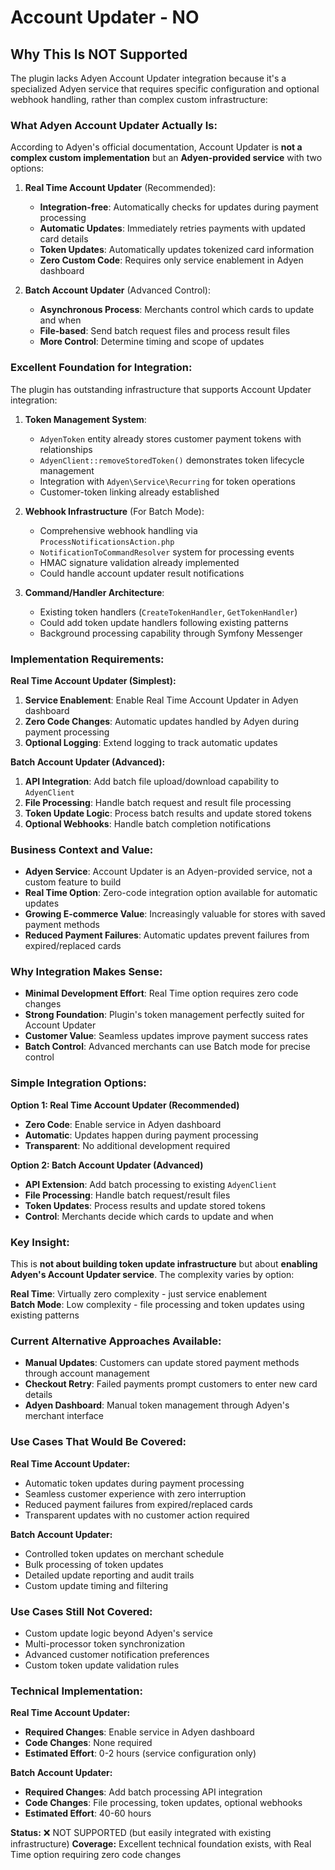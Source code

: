 # Account Updater - NO

## Why This Is NOT Supported

The plugin lacks Adyen Account Updater integration because it's a specialized Adyen service that requires specific configuration and optional webhook handling, rather than complex custom infrastructure:

### What Adyen Account Updater Actually Is:

According to Adyen's official documentation, Account Updater is **not a complex custom implementation** but an **Adyen-provided service** with two options:

1. **Real Time Account Updater** (Recommended):
   - **Integration-free**: Automatically checks for updates during payment processing
   - **Automatic Updates**: Immediately retries payments with updated card details
   - **Token Updates**: Automatically updates tokenized card information
   - **Zero Custom Code**: Requires only service enablement in Adyen dashboard

2. **Batch Account Updater** (Advanced Control):
   - **Asynchronous Process**: Merchants control which cards to update and when
   - **File-based**: Send batch request files and process result files
   - **More Control**: Determine timing and scope of updates

### Excellent Foundation for Integration:

The plugin has outstanding infrastructure that supports Account Updater integration:

1. **Token Management System**:
   - `AdyenToken` entity already stores customer payment tokens with relationships
   - `AdyenClient::removeStoredToken()` demonstrates token lifecycle management
   - Integration with `Adyen\Service\Recurring` for token operations
   - Customer-token linking already established

2. **Webhook Infrastructure** (For Batch Mode):
   - Comprehensive webhook handling via `ProcessNotificationsAction.php`
   - `NotificationToCommandResolver` system for processing events
   - HMAC signature validation already implemented
   - Could handle account updater result notifications

3. **Command/Handler Architecture**:
   - Existing token handlers (`CreateTokenHandler`, `GetTokenHandler`)
   - Could add token update handlers following existing patterns
   - Background processing capability through Symfony Messenger

### Implementation Requirements:

**Real Time Account Updater (Simplest):**
1. **Service Enablement**: Enable Real Time Account Updater in Adyen dashboard
2. **Zero Code Changes**: Automatic updates handled by Adyen during payment processing
3. **Optional Logging**: Extend logging to track automatic updates

**Batch Account Updater (Advanced):**
1. **API Integration**: Add batch file upload/download capability to `AdyenClient`
2. **File Processing**: Handle batch request and result file processing
3. **Token Update Logic**: Process batch results and update stored tokens
4. **Optional Webhooks**: Handle batch completion notifications

### Business Context and Value:

- **Adyen Service**: Account Updater is an Adyen-provided service, not a custom feature to build
- **Real Time Option**: Zero-code integration option available for automatic updates
- **Growing E-commerce Value**: Increasingly valuable for stores with saved payment methods
- **Reduced Payment Failures**: Automatic updates prevent failures from expired/replaced cards

### Why Integration Makes Sense:

- **Minimal Development Effort**: Real Time option requires zero code changes
- **Strong Foundation**: Plugin's token management perfectly suited for Account Updater
- **Customer Value**: Seamless updates improve payment success rates
- **Batch Control**: Advanced merchants can use Batch mode for precise control

### Simple Integration Options:

**Option 1: Real Time Account Updater (Recommended)**
- **Zero Code**: Enable service in Adyen dashboard
- **Automatic**: Updates happen during payment processing
- **Transparent**: No additional development required

**Option 2: Batch Account Updater (Advanced)**
- **API Extension**: Add batch processing to existing `AdyenClient`
- **File Processing**: Handle batch request/result files
- **Token Updates**: Process results and update stored tokens
- **Control**: Merchants decide which cards to update and when

### Key Insight:

This is **not about building token update infrastructure** but about **enabling Adyen's Account Updater service**. The complexity varies by option:

**Real Time**: Virtually zero complexity - just service enablement  
**Batch Mode**: Low complexity - file processing and token updates using existing patterns

### Current Alternative Approaches Available:

- **Manual Updates**: Customers can update stored payment methods through account management
- **Checkout Retry**: Failed payments prompt customers to enter new card details
- **Adyen Dashboard**: Manual token management through Adyen's merchant interface

### Use Cases That Would Be Covered:

**Real Time Account Updater:**
- Automatic token updates during payment processing
- Seamless customer experience with zero interruption  
- Reduced payment failures from expired/replaced cards
- Transparent updates with no customer action required

**Batch Account Updater:**
- Controlled token updates on merchant schedule
- Bulk processing of token updates
- Detailed update reporting and audit trails
- Custom update timing and filtering

### Use Cases Still Not Covered:
- Custom update logic beyond Adyen's service
- Multi-processor token synchronization
- Advanced customer notification preferences
- Custom token update validation rules

### Technical Implementation:

**Real Time Account Updater:**
- **Required Changes**: Enable service in Adyen dashboard
- **Code Changes**: None required
- **Estimated Effort**: 0-2 hours (service configuration only)

**Batch Account Updater:**
- **Required Changes**: Add batch processing API integration
- **Code Changes**: File processing, token updates, optional webhooks
- **Estimated Effort**: 40-60 hours

**Status:** ❌ NOT SUPPORTED (but easily integrated with existing infrastructure)
**Coverage:** Excellent technical foundation exists, with Real Time option requiring zero code changes